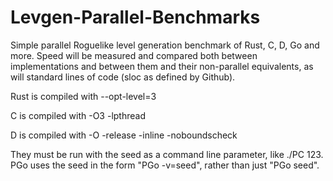 Levgen-Parallel-Benchmarks
==========================

Simple parallel Roguelike level generation benchmark of Rust, C, D, Go and more. Speed will be measured and compared both between implementations and between them and their non-parallel equivalents, as will standard lines of code (sloc as defined by Github).

Rust is compiled with --opt-level=3

C is compiled with -O3 -lpthread

D is compiled with -O -release -inline -noboundscheck

They must be run with the seed as a command line parameter, like ./PC 123. PGo uses the seed in the form "PGo -v=seed", rather than just "PGo seed".
